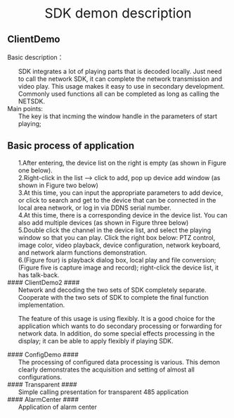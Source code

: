 <div style="text-align:center;font-size:30px;">SDK demon description</div>

 

## ClientDemo

Basic description：

<div style="margin-left:25px;">
SDK integrates a lot of playing parts that is decoded locally. Just need to call the network SDK, it can complete the network transmission and video play. This usage makes it easy to use in secondary development. Commonly used functions all can be completed as long as calling the NETSDK.
</div>
Main points:
<div style="margin-left:25px;">
The key is that incming the window handle in the parameters of start playing;
</div>

## Basic process of application

<div style="margin-left:25px;">
1.After entering, the device list on the right is empty (as shown in Figure one below).
<br/>
2.Right-click in the list --> click to add, pop up device add window (as shown in Figure two below)<br/>
3.At this time, you can input the appropriate parameters to add device, or click to search and get to the device that can be connected in the local area network, or log in via DDNS serial number.<br/>
4.At this time, there is a corresponding device in the device list. You can also add multiple devices (as shown in Figure three below)<br/>
5.Double click the channel in the device list, and select the playing window so that you can play. Click the right box below: PTZ control, image color, video playback, device configuration, network keyboard, and network alarm functions demonstration.<br/>
6.(Figure four) is playback dialog box, local play and file conversion; (Figure five is capture image and record); right-click the device list, it has talk-back.<br/>
</div>
#### ClientDemo2 ####
<div style="margin-left:25px;">
Network and decoding the two sets of SDK completely separate. Cooperate with the two sets of SDK to complete the final function implementation. <br/>

The feature of this usage is using flexibly. It is a good choice for the application which wants to do secondary processing or forwarding for network data. In addition, do some special effects processing in the display; it can be able to apply flexibly if playing SDK.
</div>
#### ConfigDemo ####
<div style="margin-left:25px;">
The processing of configured data processing is various. This demon clearly demonstrates the acquisition and setting of almost all configurations.
</div>
#### Transparent ####
<div style="margin-left:25px;">
Simple calling presentation for transparent 485 application
</div>
#### AlarmCenter ####
<div style="margin-left:25px;">
Application of alarm center
</div>